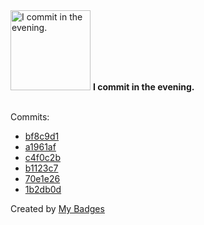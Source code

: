 <img src="https://my-badges.github.io/my-badges/evening-commits.png" alt="I commit in the evening." title="I commit in the evening." width="128">
<strong>I commit in the evening.</strong>
<br><br>

Commits:

- <a href="https://github.com/ZuBB/dotfiles/commit/bf8c9d161e188729f51c39371d21c85bf07e13ae">bf8c9d1</a>
- <a href="https://github.com/ZuBB/dotfiles/commit/a1961af4dd64e5a2c941867b0fb36f005805f916">a1961af</a>
- <a href="https://github.com/ZuBB/custom-app-icons/commit/c4f0c2bb1e22860ad5ea8734a8d3ece2b3bf9091">c4f0c2b</a>
- <a href="https://github.com/ZuBB/dotfiles/commit/b1123c7df348f5dc87e389c164d697ffe9bf6944">b1123c7</a>
- <a href="https://github.com/ZuBB/dotfiles/commit/70e1e26b8a8ca05c4a3ec097c140a771bb4c56d7">70e1e26</a>
- <a href="https://github.com/ZuBB/dotfiles/commit/1b2db0d1423610b1f34addf26d4d49f37d88007a">1b2db0d</a>


Created by <a href="https://github.com/my-badges/my-badges">My Badges</a>